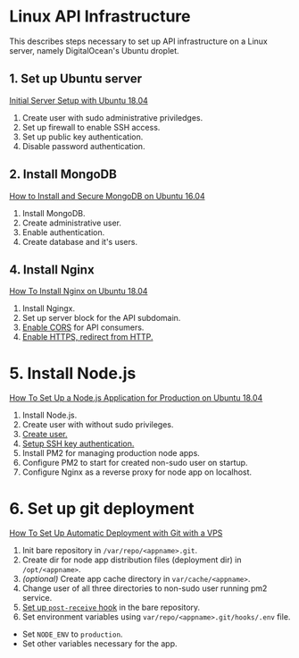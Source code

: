 # Linux API Infrastructure

This describes steps necessary to set up API infrastructure on a Linux server, namely DigitalOcean's Ubuntu droplet.

## 1. Set up Ubuntu server

[Initial Server Setup with Ubuntu 18.04](https://www.digitalocean.com/community/tutorials/initial-server-setup-with-ubuntu-18-04)

1. Create user with sudo administrative priviledges.
2. Set up firewall to enable SSH access.
3. Set up public key authentication.
4. Disable password authentication.

## 2. Install MongoDB

[How to Install and Secure MongoDB on Ubuntu 16.04](https://www.digitalocean.com/community/tutorials/how-to-install-and-secure-mongodb-on-ubuntu-16-04)

1. Install MongoDB.
2. Create administrative user.
4. Enable authentication.
5. Create database and it's users.

## 4. Install Nginx

[How To Install Nginx on Ubuntu 18.04](https://www.digitalocean.com/community/tutorials/how-to-install-nginx-on-ubuntu-18-04)

1. Install Ngingx.
2. Set up server block for the API subdomain.
3. [Enable CORS](https://enable-cors.org/server_nginx.html) for API consumers.
4. [Enable HTTPS, redirect from HTTP.](https://www.digitalocean.com/community/tutorials/how-to-secure-nginx-with-let-s-encrypt-on-ubuntu-18-04)

# 5. Install Node.js

[How To Set Up a Node.js Application for Production on Ubuntu 18.04](https://www.digitalocean.com/community/tutorials/how-to-set-up-a-node-js-application-for-production-on-ubuntu-18-04)

1. Install Node.js.
2. Create user with without sudo privileges.
  1. [Create user.](https://www.digitalocean.com/community/tutorials/how-to-add-and-delete-users-on-ubuntu-16-04)
  2. [Setup SSH key authentication.](https://www.digitalocean.com/community/tutorials/how-to-set-up-ssh-keys-on-ubuntu-1804)
3. Install PM2 for managing production node apps.
4. Configure PM2 to start for created non-sudo user on startup.
5. Configure Nginx as a reverse proxy for node app on localhost.

# 6. Set up git deployment

[How To Set Up Automatic Deployment with Git with a VPS](https://www.digitalocean.com/community/tutorials/how-to-set-up-automatic-deployment-with-git-with-a-vps)

1. Init bare repository in `/var/repo/<appname>.git`.
2. Create dir for node app distribution files (deployment dir) in `/opt/<appname>`.
3. _(optional)_ Create app cache directory in `var/cache/<appname>`.
4. Change user of all three directories to non-sudo user running pm2 service.
5. [Set up `post-receive` hook](https://gist.github.com/nikdo/bbed8087f13d9c0f16888d1ba95bbb96) in the bare repository.
6. Set environment variables using `var/repo/<appname>.git/hooks/.env` file.
  - Set `NODE_ENV` to `production`.
  - Set other variables necessary for the app.
